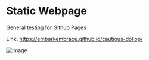 # Static Webpage

General testing for Github Pages

Link: https://embarkembrace.github.io/cautious-dollop/

![image](https://user-images.githubusercontent.com/75050777/151645249-62ced2fa-096e-411b-94cb-ac60791d4d0e.png)

